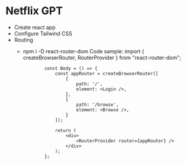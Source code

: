 # Netflix GPT

- Create react app
- Configure Tailwind CSS
- Routing
  - npm i -D react-router-dom
  Code sample:  import { createBrowserRouter, RouterProvider } from "react-router-dom";

                const Body = () => {
                    const appRouter = createBrowserRouter([
                        {
                            path: '/',
                            element: <Login />,
                        },
                        {
                            path: '/browse',
                            element: <Browse />,
                        }
                    ]);

                    return (
                        <div>
                            <RouterProvider router={appRouter} />
                        </div>
                    );
                };
